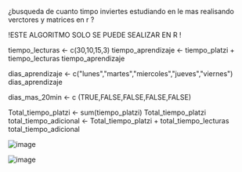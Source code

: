 ¿busqueda de cuanto timpo inviertes estudiando en le mas realisando verctores y matrices  en r ?

!ESTE ALGORITMO SOLO SE PUEDE SEALIZAR EN R !


tiempo_lecturas <- c(30,10,15,3)
tiempo_aprendizaje <- tiempo_platzi + tiempo_lecturas
tiempo_aprendizaje

dias_aprendizaje <- c("lunes","martes","miercoles","jueves","viernes")
dias_aprendizaje

dias_mas_20min <- c (TRUE,FALSE,FALSE,FALSE,FALSE)

Total_tiempo_platzi <- sum(tiempo_platzi)
Total_tiempo_platzi
total_tiempo_adicional <- Total_tiempo_platzi + total_tiempo_lecturas
total_tiempo_adicional

![image](https://user-images.githubusercontent.com/72534486/215239797-8515632b-f95c-40b5-bcef-ab4def1345dd.png)

![image](https://user-images.githubusercontent.com/72534486/215239807-33e740e3-bec8-47e3-a6ca-12700765282b.png)
